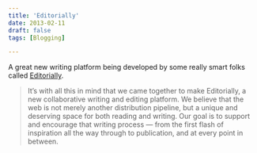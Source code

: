 ```yaml
---
title: 'Editorially'
date: 2013-02-11
draft: false
tags: [Blogging]

---
```


A great new writing platform being developed by some really smart folks called [Editorially](http://editorially.com).

> It’s with all this in mind that we came together to make Editorially, a new collaborative writing and editing platform. We believe that the web is not merely another distribution pipeline, but a unique and deserving space for both reading and writing. Our goal is to support and encourage that writing process — from the first flash of inspiration all the way through to publication, and at every point in between.